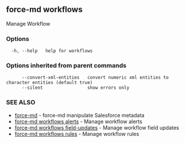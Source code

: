 ## force-md workflows

Manage Workflow

### Options

```
  -h, --help   help for workflows
```

### Options inherited from parent commands

```
      --convert-xml-entities   convert numeric xml entities to character entities (default true)
      --silent                 show errors only
```

### SEE ALSO

* [force-md](force-md.md)	 - force-md manipulate Salesforce metadata
* [force-md workflows alerts](force-md_workflows_alerts.md)	 - Manage workflow alerts
* [force-md workflows field-updates](force-md_workflows_field-updates.md)	 - Manage workflow field updates
* [force-md workflows rules](force-md_workflows_rules.md)	 - Manage workflow rules

